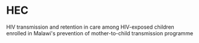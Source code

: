 # HEC
HIV transmission and retention in care among HIV-exposed children enrolled in Malawi's prevention of mother-to-child transmission programme
